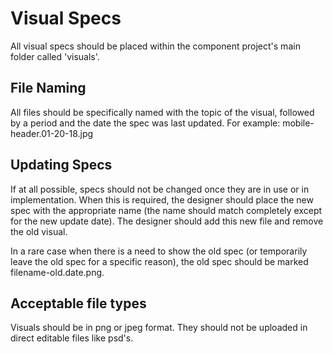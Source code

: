 # Visual Specs

All visual specs should be placed within the component project's main folder called 'visuals'.

## File Naming
All files should be specifically named with the topic of the visual, followed by a period and the date the spec was last updated.
For example: mobile-header.01-20-18.jpg

## Updating Specs
If at all possible, specs should not be changed once they are in use or in implementation.
When this is required, the designer should place the new spec with the appropriate name (the name should match completely except for the new update date).
The designer should add this new file and remove the old visual. 

In a rare case when there is a need to show the old spec (or temporarily leave the old spec for a specific reason), the old spec should be marked filename-old.date.png.

## Acceptable file types
Visuals should be in png or jpeg format.
They should not be uploaded in direct editable files like psd's.